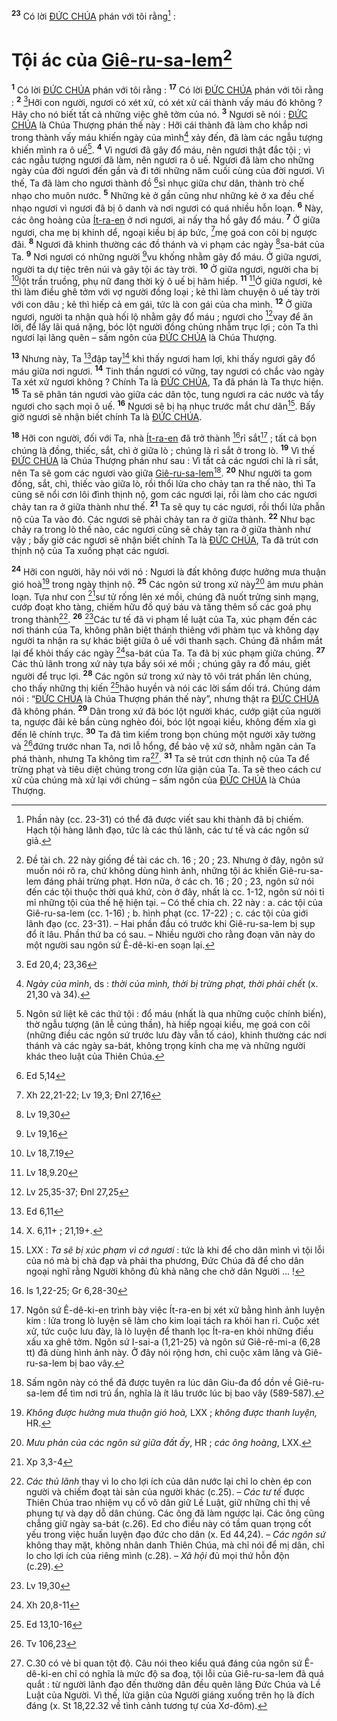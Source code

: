<sup><b>23</b></sup> Có lời [ĐỨC CHÚA]() phán với tôi rằng[^8-b9177c1d-3906-450c-bfd6-beddab3e2d66] : 
# Tội ác của [Giê-ru-sa-lem]()[^1-b9177c1d-3906-450c-bfd6-beddab3e2d66]
<sup><b>1</b></sup> Có lời [ĐỨC CHÚA]() phán với tôi rằng : <sup><b>17</b></sup> Có lời [ĐỨC CHÚA]() phán với tôi rằng : <sup><b>2</b></sup> [^1@-b9177c1d-3906-450c-bfd6-beddab3e2d66]Hỡi con người, ngươi có xét xử, có xét xử cái thành vấy máu đó không ? Hãy cho nó biết tất cả những việc ghê tởm của nó. <sup><b>3</b></sup> Ngươi sẽ nói : [ĐỨC CHÚA]() là Chúa Thượng phán thế này : Hỡi cái thành đã làm cho khắp nơi trong thành vấy máu khiến ngày của mình[^2-b9177c1d-3906-450c-bfd6-beddab3e2d66] xảy đến, đã làm các ngẫu tượng khiến mình ra ô uế[^3-b9177c1d-3906-450c-bfd6-beddab3e2d66]. <sup><b>4</b></sup> Vì ngươi đã gây đổ máu, nên ngươi thật đắc tội ; vì các ngẫu tượng ngươi đã làm, nên ngươi ra ô uế. Ngươi đã làm cho những ngày của đời ngươi đến gần và đi tới những năm cuối cùng của đời ngươi. Vì thế, Ta đã làm cho ngươi thành đồ [^2@-b9177c1d-3906-450c-bfd6-beddab3e2d66]sỉ nhục giữa chư dân, thành trò chế nhạo cho muôn nước. <sup><b>5</b></sup> Những kẻ ở gần cũng như những kẻ ở xa đều chế nhạo ngươi vì ngươi đã bị ô danh và nơi ngươi có quá nhiều hỗn loạn. <sup><b>6</b></sup> Này, các ông hoàng của [Ít-ra-en]() ở nơi ngươi, ai nấy tha hồ gây đổ máu. <sup><b>7</b></sup> Ở giữa ngươi, cha mẹ bị khinh dể, ngoại kiều bị áp bức, [^3@-b9177c1d-3906-450c-bfd6-beddab3e2d66]mẹ goá con côi bị ngược đãi. <sup><b>8</b></sup> Ngươi đã khinh thường các đồ thánh và vi phạm các ngày [^4@-b9177c1d-3906-450c-bfd6-beddab3e2d66]sa-bát của Ta. <sup><b>9</b></sup> Nơi ngươi có những người [^5@-b9177c1d-3906-450c-bfd6-beddab3e2d66]vu khống nhằm gây đổ máu. Ở giữa ngươi, người ta dự tiệc trên núi và gây tội ác tày trời. <sup><b>10</b></sup> Ở giữa ngươi, người cha bị [^6@-b9177c1d-3906-450c-bfd6-beddab3e2d66]lột trần truồng, phụ nữ đang thời kỳ ô uế bị hãm hiếp. <sup><b>11</b></sup> [^7@-b9177c1d-3906-450c-bfd6-beddab3e2d66]Ở giữa ngươi, kẻ thì làm điều ghê tởm với vợ người đồng loại ; kẻ thì làm chuyện ô uế tày trời với con dâu ; kẻ thì hiếp cả em gái, tức là con gái của cha mình. <sup><b>12</b></sup> Ở giữa ngươi, người ta nhận quà hối lộ nhằm gây đổ máu ; ngươi cho [^8@-b9177c1d-3906-450c-bfd6-beddab3e2d66]vay để ăn lời, để lấy lãi quá nặng, bóc lột người đồng chủng nhằm trục lợi ; còn Ta thì ngươi lại lãng quên – sấm ngôn của [ĐỨC CHÚA]() là Chúa Thượng.

<sup><b>13</b></sup> Nhưng này, Ta [^9@-b9177c1d-3906-450c-bfd6-beddab3e2d66]đập tay[^4-b9177c1d-3906-450c-bfd6-beddab3e2d66] khi thấy ngươi ham lợi, khi thấy ngươi gây đổ máu giữa nơi ngươi. <sup><b>14</b></sup> Tinh thần ngươi có vững, tay ngươi có chắc vào ngày Ta xét xử ngươi không ? Chính Ta là [ĐỨC CHÚA](), Ta đã phán là Ta thực hiện. <sup><b>15</b></sup> Ta sẽ phân tán ngươi vào giữa các dân tộc, tung ngươi ra các nước và tẩy ngươi cho sạch mọi ô uế. <sup><b>16</b></sup> Ngươi sẽ bị hạ nhục trước mắt chư dân[^5-b9177c1d-3906-450c-bfd6-beddab3e2d66]. Bấy giờ ngươi sẽ nhận biết chính Ta là [ĐỨC CHÚA]().

<sup><b>18</b></sup> Hỡi con người, đối với Ta, nhà [Ít-ra-en]() đã trở thành [^10@-b9177c1d-3906-450c-bfd6-beddab3e2d66]rỉ sắt[^6-b9177c1d-3906-450c-bfd6-beddab3e2d66] ; tất cả bọn chúng là đồng, thiếc, sắt, chì ở giữa lò ; chúng là rỉ sắt ở trong lò. <sup><b>19</b></sup> Vì thế [ĐỨC CHÚA]() là Chúa Thượng phán như sau : Vì tất cả các ngươi chỉ là rỉ sắt, nên Ta sẽ gom các ngươi vào giữa [Giê-ru-sa-lem]()[^7-b9177c1d-3906-450c-bfd6-beddab3e2d66]. <sup><b>20</b></sup> Như người ta gom đồng, sắt, chì, thiếc vào giữa lò, rồi thổi lửa cho chảy tan ra thế nào, thì Ta cũng sẽ nổi cơn lôi đình thịnh nộ, gom các ngươi lại, rồi làm cho các ngươi chảy tan ra ở giữa thành như thế. <sup><b>21</b></sup> Ta sẽ quy tụ các ngươi, rồi thổi lửa phẫn nộ của Ta vào đó. Các ngươi sẽ phải chảy tan ra ở giữa thành. <sup><b>22</b></sup> Như bạc chảy ra trong lò thế nào, các ngươi cũng sẽ chảy tan ra ở giữa thành như vậy ; bấy giờ các ngươi sẽ nhận biết chính Ta là [ĐỨC CHÚA](), Ta đã trút cơn thịnh nộ của Ta xuống phạt các ngươi.

<sup><b>24</b></sup> Hỡi con người, hãy nói với nó : Ngươi là đất không được hưởng mưa thuận gió hoà[^9-b9177c1d-3906-450c-bfd6-beddab3e2d66] trong ngày thịnh nộ. <sup><b>25</b></sup> Các ngôn sứ trong xứ này[^10-b9177c1d-3906-450c-bfd6-beddab3e2d66] âm mưu phản loạn. Tựa như con [^11@-b9177c1d-3906-450c-bfd6-beddab3e2d66]sư tử rống lên xé mồi, chúng đã nuốt trửng sinh mạng, cướp đoạt kho tàng, chiếm hữu đồ quý báu và tăng thêm số các goá phụ trong thành[^11-b9177c1d-3906-450c-bfd6-beddab3e2d66]. <sup><b>26</b></sup> [^12@-b9177c1d-3906-450c-bfd6-beddab3e2d66]Các tư tế đã vi phạm lề luật của Ta, xúc phạm đến các nơi thánh của Ta, không phân biệt thánh thiêng với phàm tục và không dạy người ta nhận ra sự khác biệt giữa ô uế với thanh sạch. Chúng đã nhắm mắt lại để khỏi thấy các ngày [^13@-b9177c1d-3906-450c-bfd6-beddab3e2d66]sa-bát của Ta. Ta đã bị xúc phạm giữa chúng. <sup><b>27</b></sup> Các thủ lãnh trong xứ này tựa bầy sói xé mồi ; chúng gây ra đổ máu, giết người để trục lợi. <sup><b>28</b></sup> Các ngôn sứ trong xứ này tô vôi trát phấn lên chúng, cho thấy những thị kiến [^14@-b9177c1d-3906-450c-bfd6-beddab3e2d66]hão huyền và nói các lời sấm dối trá. Chúng dám nói : “[ĐỨC CHÚA]() là Chúa Thượng phán thế này”, nhưng thật ra [ĐỨC CHÚA]() đã không phán. <sup><b>29</b></sup> Dân trong xứ đã bóc lột người khác, cướp giật của người ta, ngược đãi kẻ bần cùng nghèo đói, bóc lột ngoại kiều, không đếm xỉa gì đến lẽ chính trực. <sup><b>30</b></sup> Ta đã tìm kiếm trong bọn chúng một người xây tường và [^15@-b9177c1d-3906-450c-bfd6-beddab3e2d66]đứng trước nhan Ta, nơi lỗ hổng, để bảo vệ xứ sở, nhằm ngăn cản Ta phá thành, nhưng Ta không tìm ra[^12-b9177c1d-3906-450c-bfd6-beddab3e2d66]. <sup><b>31</b></sup> Ta sẽ trút cơn thịnh nộ của Ta để trừng phạt và tiêu diệt chúng trong cơn lửa giận của Ta. Ta sẽ theo cách cư xử của chúng mà xử lại với chúng – sấm ngôn của [ĐỨC CHÚA]() là Chúa Thượng.

[^1-b9177c1d-3906-450c-bfd6-beddab3e2d66]: Đề tài ch. 22 này giống đề tài các ch. 16 ; 20 ; 23. Nhưng ở đây, ngôn sứ muốn nói rõ ra, chứ không dùng hình ảnh, những tội ác khiến Giê-ru-sa-lem đáng phải trừng phạt. Hơn nữa, ở các ch. 16 ; 20 ; 23, ngôn sứ nói đến các tội thuộc thời quá khứ, còn ở đây, nhất là cc. 1-12, ngôn sứ nói tỉ mỉ những tội của thế hệ hiện tại. – Có thể chia ch. 22 này : a. các tội của Giê-ru-sa-lem (cc. 1-16) ; b. hình phạt (cc. 17-22) ; c. các tội của giới lãnh đạo (cc. 23-31). – Hai phần đầu có trước khi Giê-ru-sa-lem bị sụp đổ ít lâu. Phần thứ ba có sau. – Nhiều người cho rằng đoạn văn này do một người sau ngôn sứ Ê-dê-ki-en soạn lại.
[^2-b9177c1d-3906-450c-bfd6-beddab3e2d66]: *Ngày của mình*, ds : *thời của mình, thời bị trừng phạt, thời phải chết* (x. 21,30 và 34).
[^3-b9177c1d-3906-450c-bfd6-beddab3e2d66]: Ngôn sứ liệt kê các thứ tội : đổ máu (nhất là qua những cuộc chính biến), thờ ngẫu tượng (ăn lễ cúng thần), hà hiếp ngoại kiều, mẹ goá con côi (những điều các ngôn sứ trước lưu đày vẫn tố cáo), khinh thường các nơi thánh và các ngày sa-bát, không trọng kính cha mẹ và những người khác theo luật của Thiên Chúa.
[^4-b9177c1d-3906-450c-bfd6-beddab3e2d66]: X. 6,11+ ; 21,19+.
[^5-b9177c1d-3906-450c-bfd6-beddab3e2d66]: LXX : *Ta sẽ bị xúc phạm vì cớ ngươi* : tức là khi để cho dân mình vì tội lỗi của nó mà bị chà đạp và phải tha phương, Đức Chúa đã để cho dân ngoại nghĩ rằng Người không đủ khả năng che chở dân Người ... !
[^6-b9177c1d-3906-450c-bfd6-beddab3e2d66]: Ngôn sứ Ê-dê-ki-en trình bày việc Ít-ra-en bị xét xử bằng hình ảnh luyện kim : lửa trong lò luyện sẽ làm cho kim loại tách ra khỏi han rỉ. Cuộc xét xử, tức cuộc lưu đày, là lò luyện để thanh lọc Ít-ra-en khỏi những điều xấu xa ghê tởm. Ngôn sứ I-sai-a (1,21-25) và ngôn sứ Giê-rê-mi-a (6,28 tt) đã dùng hình ảnh này. Ở đây nói rộng hơn, chỉ cuộc xâm lăng và Giê-ru-sa-lem bị bao vây.
[^7-b9177c1d-3906-450c-bfd6-beddab3e2d66]: Sấm ngôn này có thể đã được tuyên ra lúc dân Giu-đa đổ dồn về Giê-ru-sa-lem để tìm nơi trú ẩn, nghĩa là ít lâu trước lúc bị bao vây (589-587).
[^8-b9177c1d-3906-450c-bfd6-beddab3e2d66]: Phần này (cc. 23-31) có thể đã được viết sau khi thành đã bị chiếm. Hạch tội hàng lãnh đạo, tức là các thủ lãnh, các tư tế và các ngôn sứ giả.
[^9-b9177c1d-3906-450c-bfd6-beddab3e2d66]: *Không được hưởng mưa thuận gió hoà,* LXX ; *không được thanh luyện,* HR.
[^10-b9177c1d-3906-450c-bfd6-beddab3e2d66]: *Mưu phản của các ngôn sứ giữa đất ấy*, HR ; *các ông hoàng*, LXX.
[^11-b9177c1d-3906-450c-bfd6-beddab3e2d66]: *Các thủ lãnh* thay vì lo cho lợi ích của dân nước lại chỉ lo chèn ép con người và chiếm đoạt tài sản của người khác (c.25). – *Các tư tế* được Thiên Chúa trao nhiệm vụ cổ võ dân giữ Lề Luật, giữ những chỉ thị về phụng tự và dạy dỗ dân chúng. Các ông đã làm ngược lại. Các ông cũng chẳng giữ ngày sa-bát (c.26). Ed cho điều này có tầm quan trọng cốt yếu trong việc huấn luyện đạo đức cho dân (x. Ed 44,24). – *Các ngôn sứ* không thay mặt, không nhân danh Thiên Chúa, mà chỉ nói để mị dân, chỉ lo cho lợi ích của riêng mình (c.28). – *Xã hội* đủ mọi thứ hỗn độn (c.29).
[^12-b9177c1d-3906-450c-bfd6-beddab3e2d66]: C.30 có vẻ bi quan tột độ. Câu nói theo kiểu quá đáng của ngôn sứ Ê-dê-ki-en chỉ có nghĩa là mức độ sa đoạ, tội lỗi của Giê-ru-sa-lem đã quá quắt : từ người lãnh đạo đến thường dân đều quên lãng Đức Chúa và Lề Luật của Người. Vì thế, lửa giận của Người giáng xuống trên họ là đích đáng (x. St 18,22.32 về tình cảnh tương tự của Xơ-đôm).
[^1@-b9177c1d-3906-450c-bfd6-beddab3e2d66]: Ed 20,4; 23,36
[^2@-b9177c1d-3906-450c-bfd6-beddab3e2d66]: Ed 5,14
[^3@-b9177c1d-3906-450c-bfd6-beddab3e2d66]: Xh 22,21-22; Lv 19,3; Đnl 27,16
[^4@-b9177c1d-3906-450c-bfd6-beddab3e2d66]: Lv 19,30
[^5@-b9177c1d-3906-450c-bfd6-beddab3e2d66]: Lv 19,16
[^6@-b9177c1d-3906-450c-bfd6-beddab3e2d66]: Lv 18,7.19
[^7@-b9177c1d-3906-450c-bfd6-beddab3e2d66]: Lv 18,9.20
[^8@-b9177c1d-3906-450c-bfd6-beddab3e2d66]: Lv 25,35-37; Đnl 27,25
[^9@-b9177c1d-3906-450c-bfd6-beddab3e2d66]: Ed 6,11
[^10@-b9177c1d-3906-450c-bfd6-beddab3e2d66]: Is 1,22-25; Gr 6,28-30
[^11@-b9177c1d-3906-450c-bfd6-beddab3e2d66]: Xp 3,3-4
[^12@-b9177c1d-3906-450c-bfd6-beddab3e2d66]: Lv 19,30
[^13@-b9177c1d-3906-450c-bfd6-beddab3e2d66]: Xh 20,8-11
[^14@-b9177c1d-3906-450c-bfd6-beddab3e2d66]: Ed 13,10-16
[^15@-b9177c1d-3906-450c-bfd6-beddab3e2d66]: Tv 106,23